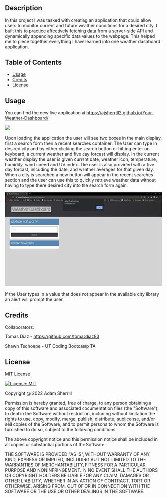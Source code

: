 # <Your-Weather-Dashboard>

## Description

In this project I was tasked with creating an application that could allow users to monitor current and future weather conditions for a desired city. I built this to practice affectively fetching data from a server-side API and dynamically appending specific data values to the webpage. This helped me to piece together everything I have learned into one weather dashboard application.

## Table of Contents

- [Usage](#usage)
- [Credits](#credits)
- [License](#license)

## Usage

You can find the new live application at https://ajsherrill2.github.io/Your-Weather-Dashboard/

<img src=".\assets\images\Weather-Dashboard.gif">

Upon loading the application the user will see two boxes in the main display, first a search form then a recent searches container. The User can type in desired city and by either clicking the search button or hitting enter on keyboard, a current weather and five day forcast will display. In the current weather display the user is given current date, weather icon, temperature, humidity, wind speed and UV index. The user is also provided with a five day forcast, inlcuding the date, and weather averages for that given day. When a city is searched a new button will appear in the recent searches section and the user can use this to quickly retrieve weather data without having to type there desired city into the search form again.

<img src=".\assets\images\Screenshot-1.png">

If the User types in a value that does not appear in the available city library an alert will prompt the user.

## Credits

Collaborators:

Tomas Diaz - https://github.com/tomasdiaz83

Shawn Tschoepe - UT Coding Bootcamp TA

## License

MIT License

[![License: MIT](https://img.shields.io/badge/License-MIT-yellow.svg)](https://opensource.org/licenses/MIT)

Copyright @ 2022 Adam Sherrill

Permission is hereby granted, free of charge, to any person obtaining a copy
of this software and associated documentation files (the "Software"), to deal
in the Software without restriction, including without limitation the rights
to use, copy, modify, merge, publish, distribute, sublicense, and/or sell
copies of the Software, and to permit persons to whom the Software is
furnished to do so, subject to the following conditions:

The above copyright notice and this permission notice shall be included in all
copies or substantial portions of the Software.

THE SOFTWARE IS PROVIDED "AS IS", WITHOUT WARRANTY OF ANY KIND, EXPRESS OR
IMPLIED, INCLUDING BUT NOT LIMITED TO THE WARRANTIES OF MERCHANTABILITY,
FITNESS FOR A PARTICULAR PURPOSE AND NONINFRINGEMENT. IN NO EVENT SHALL THE
AUTHORS OR COPYRIGHT HOLDERS BE LIABLE FOR ANY CLAIM, DAMAGES OR OTHER
LIABILITY, WHETHER IN AN ACTION OF CONTRACT, TORT OR OTHERWISE, ARISING FROM,
OUT OF OR IN CONNECTION WITH THE SOFTWARE OR THE USE OR OTHER DEALINGS IN THE
SOFTWARE.
